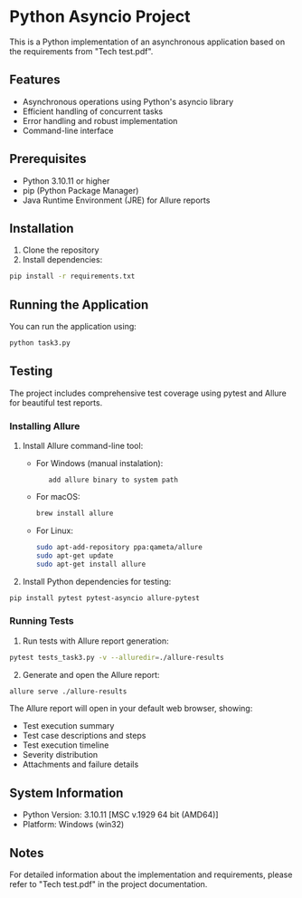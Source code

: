 # Python Asyncio Project

This is a Python implementation of an asynchronous application based on the requirements from "Tech test.pdf".

## Features

- Asynchronous operations using Python's asyncio library
- Efficient handling of concurrent tasks
- Error handling and robust implementation
- Command-line interface

## Prerequisites

- Python 3.10.11 or higher
- pip (Python Package Manager)
- Java Runtime Environment (JRE) for Allure reports

## Installation

1. Clone the repository
2. Install dependencies:
```bash
pip install -r requirements.txt
```

## Running the Application

You can run the application using:

```bash
python task3.py
```

## Testing

The project includes comprehensive test coverage using pytest and Allure for beautiful test reports.

### Installing Allure

1. Install Allure command-line tool:
   - For Windows (manual instalation):
     ```download Allure from https://github.com/allure-framework/allure2/releases
        add allure binary to system path
     ```
   - For macOS:
     ```bash
     brew install allure
     ```
   - For Linux:
     ```bash
     sudo apt-add-repository ppa:qameta/allure
     sudo apt-get update
     sudo apt-get install allure
     ```

2. Install Python dependencies for testing:
```bash
pip install pytest pytest-asyncio allure-pytest
```

### Running Tests

1. Run tests with Allure report generation:
```bash
pytest tests_task3.py -v --alluredir=./allure-results
```

2. Generate and open the Allure report:
```bash
allure serve ./allure-results
```

The Allure report will open in your default web browser, showing:
- Test execution summary
- Test case descriptions and steps
- Test execution timeline
- Severity distribution
- Attachments and failure details

## System Information

- Python Version: 3.10.11 [MSC v.1929 64 bit (AMD64)]
- Platform: Windows (win32)

## Notes

For detailed information about the implementation and requirements, please refer to "Tech test.pdf" in the project documentation.
